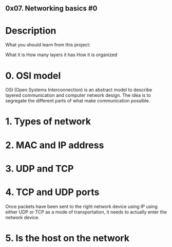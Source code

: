 ## 0x07. Networking basics #0
# Description
What you should learn from this project:

What it is
How many layers it has
How it is organized
# 0. OSI model
OSI (Open Systems Interconnection) is an abstract model to describe layered communication and computer network design. The idea is to segregate the different parts of what make communication possible.
# 1. Types of network
# 2. MAC and IP address
# 3. UDP and TCP
# 4. TCP and UDP ports
Once packets have been sent to the right network device using IP using either UDP or TCP as a mode of transportation, it needs to actually enter the network device.
# 5. Is the host on the network
